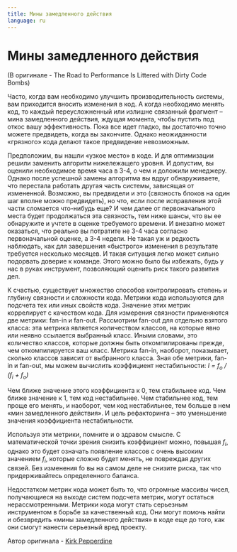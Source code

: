 ```yaml
---
title: Мины замедленного действия
language: ru
---
```


# Мины замедленного действия
(В оригинале - The Road to Performance Is Littered with Dirty Code Bombs)

Часто, когда вам необходимо улучшить производительность системы, вам приходится вносить изменения в код. А когда необходимо менять код, то каждый переусложненный или излишне связанный фрагмент – мина замедленного действия, ждущая момента, чтобы пустить под откос вашу эффективность. Пока все идет гладко, вы достаточно точно можете предвидеть, когда вы закончите. Однако неожиданности «грязного» кода делают такое предвидение невозможным.

Предположим, вы нашли «узкое место» в коде. И для оптимизации решили заменить алгоритм нижележащего уровня. И допустим, вы оценили необходимое время часа в 3-4, о чем и доложили менеджеру. Однако после успешной замены алгоритма вы вдруг обнаруживаете, что перестала работать другая часть системы, зависящая от измененной. Возможно, вы предвидели и это (связность блоков на один шаг вполне можно предвидеть), но что, если после исправления этой части сломается что-нибудь еще? И чем далее от первоначального места будет продолжаться эта связность, тем ниже шансы, что вы ее обнаружите и учтете в оценке требуемого времени. И внезапно может оказаться, что реально вы потратите не 3-4 часа согласно первоначальной оценке, а 3-4 недели. Не такая уж и редкость наблюдать, как для завершения «быстрого» изменения в результате требуется несколько месяцев. И такая ситуация легко может сильно подорвать доверие к команде. Этого можно было бы избежать, будь у нас в руках инструмент, позволяющий оценить риск такого развития дел.

К счастью, существует множество способов контролировать степень и глубину связности и сложности кода. Метрики кода используются для подсчета тех или иных свойств кода. Значение этих метрик коррелирует с качеством кода. Для измерения связности применяются две метрики: fan-in и fan-out. Рассмотрим fan-out для отдельно взятого класса: эта метрика является количеством классов, на которые явно или неявно ссылается выбранный класс. Иными словами, это количество классов, которые должны быть откомпилированы прежде, чем откомпилируется ваш класс. Метрика fan-in, наоборот, показывает, сколько классов зависит от выбранного класса. Зная обе метрики, fan-in и fan-out, мы можем вычислить коэффициент нестабильности:
*I = f<sub>o</sub> / (f<sub>i</sub> + f<sub>o</sub>)*

Чем ближе значение этого коэффициента к 0, тем стабильнее код. Чем ближе значение к 1, тем код нестабильнее. Чем стабильнее код, тем проще его менять, и наоборот, чем код нестабильнее, тем больше в нем «мин замедленного действия». И цель рефакторинга – это уменьшение значения коэффициента нестабильности.

Используя эти метрики, помните и о здравом смысле. С математической точки зрения снизить коэффициент можно, повышая *f<sub>i</sub>*, однако это будет означать появление классов с очень высоким значением *f<sub>i</sub>*, которые сложно будет менять, не повреждая других связей. Без изменения fo вы на самом деле не снизите риска, так что придерживайтесь определенного баланса.

Недостатком метрик кода может быть то, что огромные массивы чисел, получающиеся на выходе систем подсчета метрик, могут остаться нерассмотренными. Метрики кода могут стать серьезным инструментом в борьбе за качественный код. Они могут помочь найти и обезвредить «мины замедленного действия» в коде еще до того, как они смогут нанести серьезный вред проекту.

Автор оригинала - [Kirk Pepperdine](http://programmer.97things.oreilly.com/wiki/index.php/Kirk_Pepperdine)